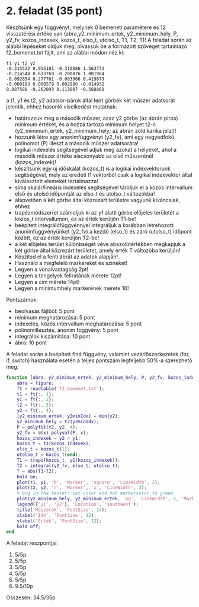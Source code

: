 # 2. feladat (35 pont)

Készítsünk egy függvényt, melynek 0 bemeneti paramétere és 12 visszatérési értéke van (abra,y2_minimum_ertek, y2_minimum_hely, P, y2_fv, kozos_indexek, kozos_t, elso_t, utolso_t, T1, T2, T)! 
A feladat során az alábbi lépéseket oldjuk meg:
olvassuk be a formázott szöveget tartalmazó f2_bemenet.txt fájlt, ami az alábbi módon néz ki:

```
t1 y1 t2 y2
-0.315532 0.915181 -0.310886 1.563773
-0.214548 0.633769 -0.200076 1.001984
-0.092854 0.277761 -0.083966 0.419879
-0.000193 0.000579 0.002986 -0.014932
0.087588 -0.262093 0.113807 -0.568868
```

a t1, y1 és t2, y2 adatsor-párok által leírt görbék két műszer adatsorát jelentik, ehhez hasonló viselkedést mutatnak:

- határozzuk meg a második műszer, azaz y2 görbe (az ábrán piros) minimum értékét, és a hozzá tartozó minimum helyet t2-n (y2_minimum_ertek, y2_minimum_hely; az ábrán zöld karika jelzi)!
- hozzunk létre egy anonimfüggvényt (y2_fv), ami egy negyedfokú polinomot (P) illeszt a második műszer adatsorára!
- logikai indexelés segítségével adjuk meg azokat a helyeket, ahol a második műszer értéke alacsonyabb az első műszerénél (kozos_indexek)!
- készítsünk egy új időskálát (kozos_t) is a logikai indexvektorunk segítségével, mely az eredeti t1 vektorból csak a logikai indexvektor által kiválasztott elemeket tartalmazza!
- sima skalár/lineáris indexelés segítségével tároljuk el a közös intervallum első és utolsó időpontját az elso_t és utolso_t változókba!
- alapvetően a két görbe által közrezárt területre vagyunk kiváncsiak, ehhez
- trapézmódszerrel számoljuk ki az y1 alatti görbe előjeles területét a kozos_t intervallumon, ez az érték kerüljön T1-be!
- beépített integrálófüggvénnyel integráljuk a korábban létrehozott anonimfüggvényünket (y2_fv) a kezdő (elso_t) és záró (utolso_t) időpont között, ez az érték kerüljön T2-be!
- a két előjeles terület különbségét véve abszolútértékben megkapjuk a két görbe által közrezárt területet, amely érték T változóba kerüljön!
- Készítsd el a fenti ábrát az adatok alapján!
- Használd a megfelelő markereket és színeket!
- Legyen a vonalvastagság 2pt!
- Legyen a tengelyek feliratának mérete 12pt!
- Legyen a cím mérete 14pt!
- Legyen a minimumhely markerének mérete 10!

Pontszámok:
- beolvasás fájlból: 5 pont
- minimum meghatározása: 5 pont
- indexelés, közös intervallum meghatározása: 5 pont
- polinomillesztés, anonim függvény: 5 pont
- integrálok kiszámítása: 10 pont
- ábra: 10 pont

A feladat során a beépített find függvény, valamint vezérlőszerkezetek (for, if, switch) használata esetén a teljes pontszám legfeljebb 50%-a szerezhető meg.

```matlab
function [abra, y2_minimum_ertek, y2_minimum_hely, P, y2_fv, kozos_indexek, kozos_t, elso_t, utolso_t, T1, T2, T] = f2_2019_pentek_0810()
    abra = figure;
    ft = readtable('f2_bemenet.txt');
    t1 = ft{:, 1};
    y1 = ft{:, 2};
    t2 = ft{:, 3};
    y2 = ft{:, 4};
    [y2_minimum_ertek, y2minIdx] = min(y2);
    y2_minimum_hely = t2(y2minIdx);
    P = polyfit(t2, y2, 4);
    y2_fv = @(x) polyval(P, x);
    kozos_indexek = y2 < y1;
    kozos_t = t1(kozos_indexek);
    elso_t = kozos_t(1);
    utolso_t = kozos_t(end);
    T1 = trapz(kozos_t, y1(kozos_indexek));
    T2 = integral(y2_fv, elso_t, utolso_t);
    T = abs(T1-T2);
    hold on;
    plot(t1, y1, 'b', 'Marker', 'square', 'LineWidth', 2);
    plot(t2, y2, 'r', 'Marker', 'x', 'LineWidth', 2);
    % bug in the tester: set color and not markercolor to green
    plot(y2_minimum_hely, y2_minimum_ertek, 'og', 'LineWidth', 2, 'MarkerSize', 10);
    legend({'y1', 'y2'}, 'Location', 'southwest');
    title('Műszerek', 'FontSize', 14);
    xlabel('Idő', 'FontSize', 12);
    ylabel('Érték', 'FontSize', 12);
    hold off;
end
```

A feladat reszpontjai:

1. 5/5p
2. 5/5p
3. 5/5p
4. 5/5p
5. 5/5p
6. 9.5/10p

Osszesen: 34.5/35p
